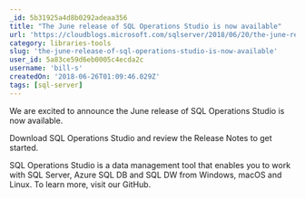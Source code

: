```yaml
---
_id: 5b31925a4d8b0292adeaa356
title: "The June release of SQL Operations Studio is now available"
url: 'https://cloudblogs.microsoft.com/sqlserver/2018/06/20/the-june-release-of-sql-operations-studio-is-now-available/'
category: libraries-tools
slug: 'the-june-release-of-sql-operations-studio-is-now-available'
user_id: 5a83ce59d6eb0005c4ecda2c
username: 'bill-s'
createdOn: '2018-06-26T01:09:46.029Z'
tags: [sql-server]
---
```


We are excited to announce the June release of SQL Operations Studio is now available.

Download SQL Operations Studio and review the Release Notes to get started.

SQL Operations Studio is a data management tool that enables you to work with SQL Server, Azure SQL DB and SQL DW from Windows, macOS and Linux. To learn more, visit our GitHub.

